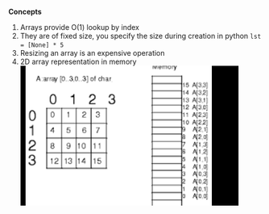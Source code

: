 **Concepts**

1. Arrays provide O(1) lookup by index
2. They are of fixed size, you specify the size during creation in python `lst = [None] * 5`
3. Resizing an array is an expensive operation
4. 2D array representation in memory
![alt text](2d_representation.png "Title")


